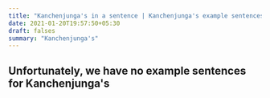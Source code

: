 ```yaml
---
title: "Kanchenjunga's in a sentence | Kanchenjunga's example sentences"
date: 2021-01-20T19:57:50+05:30
draft: falses
summary: "Kanchenjunga's"
---
```

## Unfortunately, we have no example sentences for Kanchenjunga's                 
